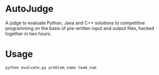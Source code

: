 # AutoJudge
A judge to evaluate Python, Java and C++ solutions to competitive programming on the basis of pre-written input and output files, hacked together in two hours.

# Usage
```
python evaluate.py problem_name team_num
```

